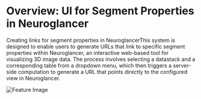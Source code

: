 # Overview: UI for Segment Properties in Neuroglancer
Creating links for segment properties in NeuroglancerThis system is designed to enable users to generate URLs that link to specific segment properties within Neuroglancer, an interactive web-based tool for visualizing 3D image data. The process involves selecting a datastack and a corresponding table from a dropdown menu, which then triggers a server-side computation to generate a URL that points directly to the configured view in Neuroglancer.

![Feature Image](/Users/guittnk3/Documents/GitHub/neuroglancer-segment-properties/Outline.png "UI Pipeline")